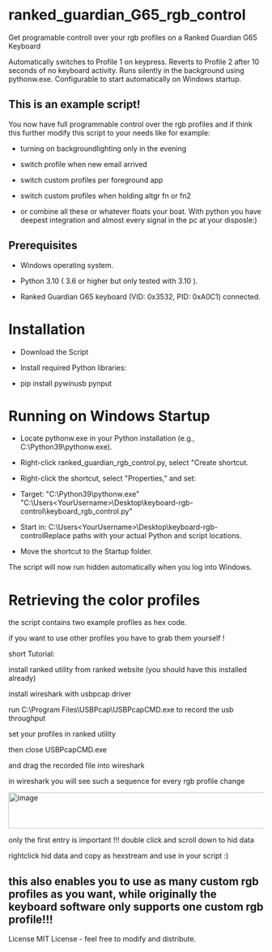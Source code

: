 # ranked_guardian_G65_rgb_control
Get programable controll over your rgb profiles on a Ranked Guardian G65 Keyboard

Automatically switches to Profile 1 on keypress.
Reverts to Profile 2 after 10 seconds of no keyboard activity.
Runs silently in the background using pythonw.exe.
Configurable to start automatically on Windows startup.

## This is an example script! 

You now have full programmable control over the rgb profiles and if think this further modify this script to your needs like for example:

- turning on backgroundlighting only in the evening

- switch profile when new email arrived

- switch custom profiles per foreground app

- switch custom profiles when holding altgr fn or fn2

- or combine all these or whatever floats your boat. With python you have deepest integration and almost every signal in the pc at your disposle:)


## Prerequisites

- Windows operating system.

- Python 3.10 ( 3.6 or higher but only tested with 3.10 ).

- Ranked Guardian G65 keyboard (VID: 0x3532, PID: 0xA0C1) connected.

# Installation

- Download the Script

- Install required Python libraries:

- pip install pywinusb pynput

# Running on Windows Startup

- Locate pythonw.exe in your Python installation (e.g., C:\Python39\pythonw.exe).

- Right-click ranked_guardian_rgb_control.py, select "Create shortcut.

- Right-click the shortcut, select "Properties," and set:

- Target: "C:\Python39\pythonw.exe" "C:\Users\<YourUsername>\Desktop\keyboard-rgb-control\keyboard_rgb_control.py"

- Start in: C:\Users\<YourUsername>\Desktop\keyboard-rgb-controlReplace paths with your actual Python and script locations.

- Move the shortcut to the Startup folder.

The script will now run hidden automatically when you log into Windows.


# Retrieving the color profiles

the script contains  two example profiles as hex code. 

if you want to use other profiles you have to grab them yourself !

short Tutorial: 

install ranked utility from ranked website (you should have this installed already)

install wireshark with usbpcap driver 

run C:\Program Files\USBPcap\USBPcapCMD.exe to record the usb throughput 

set your profiles in ranked utility 

then close USBPcapCMD.exe

and drag the recorded file into wireshark 

in wireshark you will see such a sequence for every rgb profile change 

<img width="663" height="71" alt="image" src="https://github.com/user-attachments/assets/76151e9a-0175-4fc2-a17a-33c8b8d85dd5" />

only the first entry is important !!! double click and scroll down to hid data 

rightclick hid data and copy as hexstream and use in your script :)

## this also enables you to use as many custom rgb profiles as you want, while originally the keyboard software only supports one custom rgb profile!!!



License
MIT License - feel free to modify and distribute.
